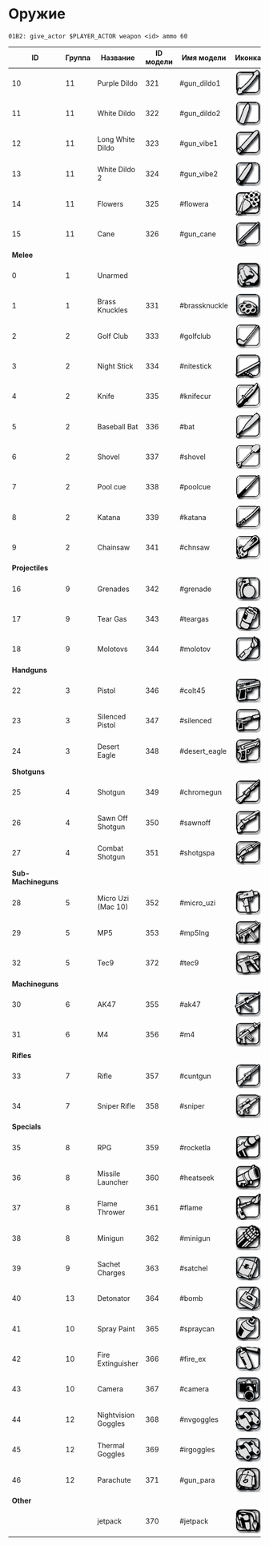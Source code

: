 # Оружие

```
01B2: give_actor $PLAYER_ACTOR weapon <id> ammo 60 
```

| ID                  | Группа | Название            | ID модели | Имя модели     | Иконка                                                                             |
| ------------------- | ------ | ------------------- | --------- | -------------- | ---------------------------------------------------------------------------------- |
| 10                  | 11     | Purple Dildo        | 321       | #gun\_dildo1   | <img src="../../.gitbook/assets/dildo.gif" alt="" data-size="original">            |
| 11                  | 11     | White Dildo         | 322       | #gun\_dildo2   | <img src="../../.gitbook/assets/dildo1.gif" alt="" data-size="original">           |
| 12                  | 11     | Long White Dildo    | 323       | #gun\_vibe1    | <img src="../../.gitbook/assets/vibrator.gif" alt="" data-size="original">         |
| 13                  | 11     | White Dildo 2       | 324       | #gun\_vibe2    | <img src="../../.gitbook/assets/vibrator2.gif" alt="" data-size="original">        |
| 14                  | 11     | Flowers             | 325       | #flowera       | <img src="../../.gitbook/assets/flowers.gif" alt="" data-size="original">          |
| 15                  | 11     | Cane                | 326       | #gun\_cane     | <img src="../../.gitbook/assets/cane.gif" alt="" data-size="original">             |
| **Melee**           |        |                     |           |                |                                                                                    |
| 0                   | 1      | Unarmed             |           |                | <img src="../../.gitbook/assets/unarmed.gif" alt="" data-size="original">          |
| 1                   | 1      | Brass Knuckles      | 331       | #brassknuckle  | <img src="../../.gitbook/assets/brassknuckle (1).gif" alt="" data-size="original"> |
| 2                   | 2      | Golf Club           | 333       | #golfclub      | <img src="../../.gitbook/assets/golfclub (1).gif" alt="" data-size="original">     |
| 3                   | 2      | Night Stick         | 334       | #nitestick     | <img src="../../.gitbook/assets/nitestick (1).gif" alt="" data-size="original">    |
| 4                   | 2      | Knife               | 335       | #knifecur      | <img src="../../.gitbook/assets/knife.gif" alt="" data-size="original">            |
| 5                   | 2      | Baseball Bat        | 336       | #bat           | <img src="../../.gitbook/assets/bat (1).gif" alt="" data-size="original">          |
| 6                   | 2      | Shovel              | 337       | #shovel        | <img src="../../.gitbook/assets/shovel.gif" alt="" data-size="original">           |
| 7                   | 2      | Pool cue            | 338       | #poolcue       | <img src="../../.gitbook/assets/poolcue.gif" alt="" data-size="original">          |
| 8                   | 2      | Katana              | 339       | #katana        | <img src="../../.gitbook/assets/katana (1).gif" alt="" data-size="original">       |
| 9                   | 2      | Chainsaw            | 341       | #chnsaw        | <img src="../../.gitbook/assets/chnsaw (1).gif" alt="" data-size="original">       |
| **Projectiles**     |        |                     |           |                |                                                                                    |
| 16                  | 9      | Grenades            | 342       | #grenade       | <img src="../../.gitbook/assets/grenade (1).gif" alt="" data-size="original">      |
| 17                  | 9      | Tear Gas            | 343       | #teargas       | <img src="../../.gitbook/assets/teargas (1).gif" alt="" data-size="original">      |
| 18                  | 9      | Molotovs            | 344       | #molotov       | <img src="../../.gitbook/assets/molotov (1).gif" alt="" data-size="original">      |
| **Handguns**        |        |                     |           |                |                                                                                    |
| 22                  | 3      | Pistol              | 346       | #colt45        | <img src="../../.gitbook/assets/colt45 (1).gif" alt="" data-size="original">       |
| 23                  | 3      | Silenced Pistol     | 347       | #silenced      | <img src="../../.gitbook/assets/silenced.gif" alt="" data-size="original">         |
| 24                  | 3      | Desert Eagle        | 348       | #desert\_eagle | <img src="../../.gitbook/assets/desert_eagle.gif" alt="" data-size="original">     |
| **Shotguns**        |        |                     |           |                |                                                                                    |
| 25                  | 4      | Shotgun             | 349       | #chromegun     | <img src="../../.gitbook/assets/shotgun.gif" alt="" data-size="original">          |
| 26                  | 4      | Sawn Off Shotgun    | 350       | #sawnoff       | <img src="../../.gitbook/assets/sawnoff.gif" alt="" data-size="original">          |
| 27                  | 4      | Combat Shotgun      | 351       | #shotgspa      | <img src="../../.gitbook/assets/combatshotgun.gif" alt="" data-size="original">    |
| **Sub-Machineguns** |        |                     |           |                |                                                                                    |
| 28                  | 5      | Micro Uzi (Mac 10)  | 352       | #micro\_uzi    | <img src="../../.gitbook/assets/micro_uzi.gif" alt="" data-size="original">        |
| 29                  | 5      | MP5                 | 353       | #mp5lng        | <img src="../../.gitbook/assets/smg-mp5.gif" alt="" data-size="original">          |
| 32                  | 5      | Tec9                | 372       | #tec9          | <img src="../../.gitbook/assets/tec9 (1).gif" alt="" data-size="original">         |
| **Machineguns**     |        |                     |           |                |                                                                                    |
| 30                  | 6      | AK47                | 355       | #ak47          | <img src="../../.gitbook/assets/ak47.gif" alt="" data-size="original">             |
| 31                  | 6      | M4                  | 356       | #m4            | <img src="../../.gitbook/assets/m4 (1).gif" alt="" data-size="original">           |
| **Rifles**          |        |                     |           |                |                                                                                    |
| 33                  | 7      | Rifle               | 357       | #cuntgun       | <img src="../../.gitbook/assets/cuntgun.gif" alt="" data-size="original">          |
| 34                  | 7      | Sniper Rifle        | 358       | #sniper        | <img src="../../.gitbook/assets/sniper (1).gif" alt="" data-size="original">       |
| **Specials**        |        |                     |           |                |                                                                                    |
| 35                  | 8      | RPG                 | 359       | #rocketla      | <img src="../../.gitbook/assets/rocket.gif" alt="" data-size="original">           |
| 36                  | 8      | Missile Launcher    | 360       | #heatseek      | <img src="../../.gitbook/assets/heatsrocket.gif" alt="" data-size="original">      |
| 37                  | 8      | Flame Thrower       | 361       | #flame         | <img src="../../.gitbook/assets/flame (1).gif" alt="" data-size="original">        |
| 38                  | 8      | Minigun             | 362       | #minigun       | <img src="../../.gitbook/assets/minigun (1).gif" alt="" data-size="original">      |
| 39                  | 9      | Sachet Charges      | 363       | #satchel       | <img src="../../.gitbook/assets/satchel.gif" alt="" data-size="original">          |
| 40                  | 13     | Detonator           | 364       | #bomb          | <img src="../../.gitbook/assets/remote.gif" alt="" data-size="original">           |
| 41                  | 10     | Spray Paint         | 365       | #spraycan      | <img src="../../.gitbook/assets/spray.gif" alt="" data-size="original">            |
| 42                  | 10     | Fire Extinguisher   | 366       | #fire\_ex      | <img src="../../.gitbook/assets/fire.gif" alt="" data-size="original">             |
| 43                  | 10     | Camera              | 367       | #camera        | <img src="../../.gitbook/assets/camera (1).gif" alt="" data-size="original">       |
| 44                  | 12     | Nightvision Goggles | 368       | #nvgoggles     | <img src="../../.gitbook/assets/thermal.gif" alt="" data-size="original">          |
| 45                  | 12     | Thermal Goggles     | 369       | #irgoggles     | <img src="../../.gitbook/assets/thermal.gif" alt="" data-size="original">          |
| 46                  | 12     | Parachute           | 371       | #gun\_para     | <img src="../../.gitbook/assets/parachute.gif" alt="" data-size="original">        |
| **Other**           |        |                     |           |                |                                                                                    |
|                     |        | jetpack             | 370       | #jetpack       | <img src="../../.gitbook/assets/jetpack.gif" alt="" data-size="original">          |
